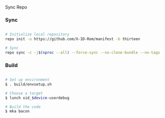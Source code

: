 Sync Repo
### Sync ###

```bash

# Initialize local repository
repo init -u https://github.com/X-ID-Rom/manifest -b thirteen

# Sync
repo sync -c -j$(nproc --all) --force-sync --no-clone-bundle --no-tags
```

### Build ###

```bash

# Set up environment
$ . build/envsetup.sh

# Choose a target
$ lunch xid_$device-userdebug

# Build the code
$ mka bacon
```

